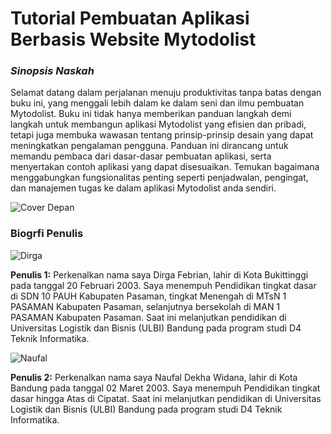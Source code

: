 # Tutorial Pembuatan Aplikasi Berbasis Website Mytodolist

### *Sinopsis Naskah*

Selamat datang dalam perjalanan menuju produktivitas tanpa batas dengan buku ini, yang menggali lebih dalam ke dalam seni dan ilmu pembuatan Mytodolist. Buku ini tidak hanya memberikan panduan langkah demi langkah untuk membangun aplikasi Mytodolist yang efisien dan pribadi, tetapi juga membuka wawasan tentang prinsip-prinsip desain yang dapat meningkatkan pengalaman pengguna. Panduan ini dirancang untuk memandu pembaca dari dasar-dasar pembuatan aplikasi, serta menyertakan contoh aplikasi yang dapat disesuaikan. Temukan bagaimana menggabungkan fungsionalitas penting seperti penjadwalan, pengingat, dan manajemen tugas ke dalam aplikasi Mytodolist anda sendiri.

![Cover Depan](https://raw.githubusercontent.com/mytodolist1/bukpedp3_mytodolist/main/foto/cover%20buku%20mytodolist.jpg)

### Biogrfi Penulis

![Dirga](https://raw.githubusercontent.com/mytodolist1/bukpedp3_mytodolist/main/foto/dirga.jpg)

**Penulis 1:** Perkenalkan nama saya Dirga Febrian, lahir di Kota Bukittinggi pada tanggal 20 Februari 2003. Saya menempuh Pendidikan tingkat dasar di SDN 10 PAUH Kabupaten Pasaman, tingkat Menengah di MTsN 1 PASAMAN Kabupaten Pasaman, selanjutnya bersekolah di MAN 1 PASAMAN Kabupaten Pasaman. Saat ini melanjutkan pendidikan di Universitas Logistik dan Bisnis (ULBI) Bandung pada program studi D4 Teknik Informatika.

![Naufal](https://raw.githubusercontent.com/mytodolist1/bukpedp3_mytodolist/main/foto/naufal.jpg)

**Penulis 2:** Perkenalkan nama saya Naufal Dekha Widana, lahir di Kota Bandung pada tanggal 02 Maret 2003. Saya menempuh Pendidikan tingkat dasar hingga Atas di Cipatat. Saat ini melanjutkan pendidikan di Universitas Logistik dan Bisnis (ULBI) Bandung pada program studi D4 Teknik Informatika.




